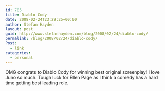 ```yaml
---
id: 785
title: Diablo Cody
date: 2008-02-24T23:29:25+00:00
author: Stefan Hayden
layout: post
guid: http://www.stefanhayden.com/blog/2008/02/24/diablo-cody/
permalink: /blog/2008/02/24/diablo-cody/
Post:
  - link
categories:
  - personal
---
```

OMG congrats to Diablo Cody for winning best original screenplay! I love Juno so much. Tough luck for Ellen Page as I think a comedy has a hard time getting best leading role.